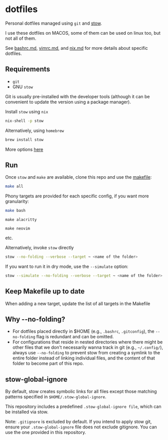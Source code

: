 # dotfiles

Personal dotfiles managed using `git` and [stow](https://www.gnu.org/software/stow/). 

I use these dotfiles on MACOS, some of them can be used on linux too, but not all of them. 

See [bashrc.md](bashrc.md), [vimrc.md](vimrc.md), and [nix.md](nix.md) for more details about specific dotfiles.

## Requirements

* `git`
* GNU `stow` 

Git is usually pre-installed with the developer tools (although it can be convenient to update the version using a package manager). 

Install `stow` using `nix`
```bash
nix-shell -p stow
```
Alternatively, using `homebrew`
```bash
brew install stow
```

More options [here](https://www.gnu.org/software/stow/)

## Run

Once `stow` and `make` are available, clone this repo and use the [makefile](Makefile):
```bash
make all
```
Phony targets are provided for each specific config, if you want more granularity:
```bash
make bash
``` 
```
make alacritty 
```
```
make neovim 
```
etc. 

Alternatively, invoke `stow` directly 
```bash
stow --no-folding --verbose --target ~ <name of the folder>
```

If you want to run it in dry mode, use the `--simulate` option: 
```bash
stow --simulate --no-folding --verbose --target ~ <name of the folder>
```

## Keep Makefile up to date

When adding a new target, update the list of all targets in the Makefile

## Why --no-folding?

* For dotfiles placed directly in $HOME (e.g., `.bashrc`, `.gitconfig`), the `--no-folding` flag is redundant and can be omitted.
* For configurations that reside in nested directories where there might be other files that we don't necessarily wanna track in git (e.g., `~/.config/`), always use `--no-folding` to prevent stow from creating a symlink to the entire folder instead of linking individual files, and the content of that folder to become part of this repo.

## stow-global-ignore

By default, stow creates symbolic links for all files except those matching patterns specified in `$HOME/.stow-global-ignore`.

This repository includes a predefined `.stow-global-ignore file`, which can be installed via stow.

Note: `.gitignore` is excluded by default. If you intend to apply stow git, ensure your `.stow-global-ignore` file does not exclude gitignore. You can use the one provided in this repository.


